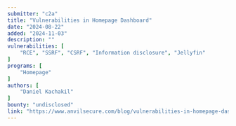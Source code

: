 ```yaml
---
submitter: "c2a"
title: "Vulnerabilities in Homepage Dashboard"
date: "2024-08-22"
added: "2024-11-03"
description: ""
vulnerabilities: [
    "RCE", "SSRF", "CSRF", "Information disclosure", "Jellyfin"
]
programs: [
    "Homepage"
]
authors: [
    "Daniel Kachakil"
]
bounty: "undisclosed"
link: "https://www.anvilsecure.com/blog/vulnerabilities-in-homepage-dashboard.html"
---
```




